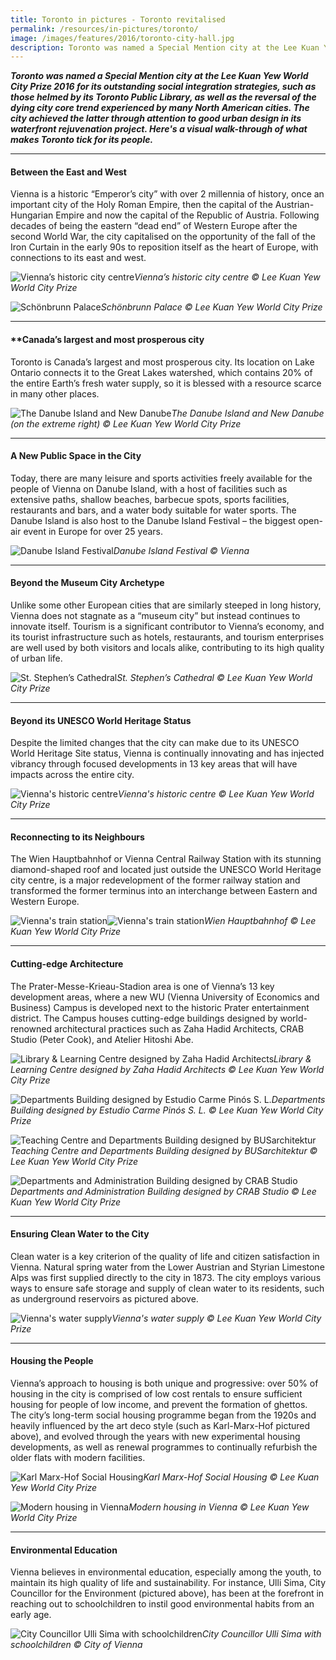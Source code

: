 ```yaml
---
title: Toronto in pictures - Toronto revitalised
permalink: /resources/in-pictures/toronto/
image: /images/features/2016/toronto-city-hall.jpg
description: Toronto was named a Special Mention city at the Lee Kuan Yew World City Prize 2016 for its outstanding social integration strategies, such as those helmed by its Toronto Public Library, as well as the reversal of the dying city core trend experienced by many North American cities. The city achieved the latter through attention to good urban design in its waterfront rejuvenation project. Here's a visual walk-through of what makes Toronto tick for its people.
---
```


***Toronto was named a Special Mention city at the Lee Kuan Yew World City Prize 2016 for its outstanding social integration strategies, such as those helmed by its Toronto Public Library, as well as the reversal of the dying city core trend experienced by many North American cities. The city achieved the latter through attention to good urban design in its waterfront rejuvenation project. Here's a visual walk-through of what makes Toronto tick for its people.***

---

#### **Between the East and West**

Vienna is a historic “Emperor’s city” with over 2 millennia of history, once an important city of the Holy Roman Empire, then the capital of the Austrian-Hungarian Empire and now the capital of the Republic of Austria. Following decades of being the eastern “dead end” of Western Europe after the second World War, the city capitalised on the opportunity of the fall of the Iron Curtain in the early 90s to reposition itself as the heart of Europe, with connections to its east and west.

![Vienna’s historic city centre](/images/features/2017/vienna-aerial.jpg/)*Vienna’s historic city centre © Lee Kuan Yew World City Prize*

![Schönbrunn Palace](/images/features/2017/schobrunn-palace.jpg/)*Schönbrunn Palace © Lee Kuan Yew World City Prize*

---

#### **Canada’s largest and most prosperous city
Toronto is Canada’s largest and most prosperous city. Its location on Lake Ontario connects it to the Great Lakes watershed, which contains 20% of the entire Earth’s fresh water supply, so it is blessed with a resource scarce in many other places.

![The Danube Island and New Danube](/images/features/2017/danube-island.jpg/)*The Danube Island and New Danube (on the extreme right) © Lee Kuan Yew World City Prize*

---

#### **A New Public Space in the City**

Today, there are many leisure and sports activities freely available for the people of Vienna on Danube Island, with a host of facilities such as extensive paths, shallow beaches, barbecue spots, sports facilities, restaurants and bars, and a water body suitable for water sports. The Danube Island is also host to the Danube Island Festival – the biggest open-air event in Europe for over 25 years.

![Danube Island Festival](/images/features/2017/danube-island-festival.jpg/)*Danube Island Festival © Vienna*

---

#### **Beyond the Museum City Archetype**

Unlike some other European cities that are similarly steeped in long history, Vienna does not stagnate as a “museum city” but instead continues to innovate itself. Tourism is a significant contributor to Vienna’s economy, and its tourist infrastructure such as hotels, restaurants, and tourism enterprises are well used by both visitors and locals alike, contributing to its high quality of urban life.

![St. Stephen’s Cathedral](/images/features/2017/st-stephens-cathedral.jpg/)*St. Stephen’s Cathedral © Lee Kuan Yew World City Prize*

---

#### **Beyond its UNESCO World Heritage Status**

Despite the limited changes that the city can make due to its UNESCO World Heritage Site status, Vienna is continually innovating and has injected vibrancy through focused developments in 13 key areas that will have impacts across the entire city.

![Vienna's historic centre](/images/features/2017/vienna-centre.jpg/)*Vienna's historic centre © Lee Kuan Yew World City Prize*

---

#### **Reconnecting to its Neighbours**

The Wien Hauptbahnhof or Vienna Central Railway Station with its stunning diamond-shaped roof and located just outside the UNESCO World Heritage city centre, is a major redevelopment of the former railway station and transformed the former terminus into an interchange between Eastern and Western Europe.

![Vienna's train station](/images/features/2017/vienna-train-station.jpg/)![Vienna's train station](/images/features/2017/vienna-train-station2.jpg/)*Wien Hauptbahnhof © Lee Kuan Yew World City Prize*

---

#### **Cutting-edge Architecture**

The Prater-Messe-Krieau-Stadion area is one of Vienna’s 13 key development areas, where a new WU (Vienna University of Economics and Business) Campus is developed next to the historic Prater entertainment district. The Campus houses cutting-edge buildings designed by world-renowned architectural practices such as Zaha Hadid Architects, CRAB Studio (Peter Cook), and Atelier Hitoshi Abe.

![Library & Learning Centre designed by Zaha Hadid Architects](/images/features/2017/vienna-zaha.jpg/)*Library & Learning Centre designed by Zaha Hadid Architects © Lee Kuan Yew World City Prize*

![Departments Building designed by Estudio Carme Pinós S. L.](/images/features/2017/vienna-departments-building.jpg/)*Departments Building designed by Estudio Carme Pinós S. L. © Lee Kuan Yew World City Prize*

![Teaching Centre and Departments Building designed by BUSarchitektur](/images/features/2017/vienna-teaching-centre.jpg/)*Teaching Centre and Departments Building designed by BUSarchitektur © Lee Kuan Yew World City Prize*

![Departments and Administration Building designed by CRAB Studio](/images/features/2017/vienna-crab-studio.jpg/)*Departments and Administration Building designed by CRAB Studio © Lee Kuan Yew World City Prize*

---

#### **Ensuring Clean Water to the City**

Clean water is a key criterion of the quality of life and citizen satisfaction in Vienna. Natural spring water from the Lower Austrian and Styrian Limestone Alps was first supplied directly to the city in 1873. The city employs various ways to ensure safe storage and supply of clean water to its residents, such as underground reservoirs as pictured above.

![Vienna's water supply](/images/features/2017/vienna-water.jpg/)*Vienna's water supply © Lee Kuan Yew World City Prize*

---

#### **Housing the People**

Vienna’s approach to housing is both unique and progressive: over 50% of housing in the city is comprised of low cost rentals to ensure sufficient housing for people of low income, and prevent the formation of ghettos. The city’s long-term social housing programme began from the 1920s and heavily influenced by the art deco style (such as Karl-Marx-Hof pictured above), and evolved through the years with new experimental housing developments, as well as renewal programmes to continually refurbish the older flats with modern facilities.

![Karl Marx-Hof Social Housing](/images/features/2017/vienna-social-housing.jpg/)*Karl Marx-Hof Social Housing © Lee Kuan Yew World City Prize*

![Modern housing in Vienna](/images/features/2017/vienna-housing.jpg/)*Modern housing in Vienna © Lee Kuan Yew World City Prize*

---

#### **Environmental Education**

Vienna believes in environmental education, especially among the youth, to maintain its high quality of life and sustainability. For instance, Ulli Sima, City Councillor for the Environment (pictured above), has been at the forefront in reaching out to schoolchildren to instil good environmental habits from an early age. 

![City Councillor Ulli Sima with schoolchildren ](/images/features/2017/vienna-environment-education.jpg/)*City Councillor Ulli Sima with schoolchildren © City of Vienna*
